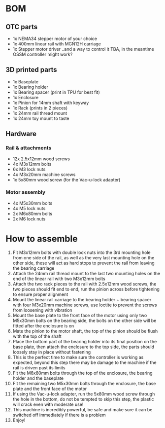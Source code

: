 # BOM

## OTC parts
- 1x NEMA34 stepper motor of your choice
- 1x 400mm linear rail with MGN12H carriage
- 1x Stepper motor driver ..and a way to control it TBA, in the meantime OSSM controller might work?

## 3D printed parts
- 1x Baseplate
- 1x Bearing holder
- 1x Bearing spacer (print in TPU for best fit)
- 1x Enclosure
- 1x Pinion for 14mm shaft with keyway
- 1x Rack (prints in 2 pieces)
- 1x 24mm rail thread mount
- 1x 24mm toy mount to taste

## Hardware
### Rail & attachments
- 12x 2.5x12mm wood screws
- 4x M3x12mm bolts
- 6x M3 lock nuts
- 4x M3x20mm machine screws
- 1x 5x80mm wood screw (for the Vac-u-lock adapter)

### Motor assembly
- 4x M5x30mm bolts
- 4x M5 lock nuts
- 2x M6x80mm bolts
- 2x M6 lock nuts

# How to assemble

1. Fit M3x12mm bolts with double lock nuts into the 3rd mounting hole from one side of the rail, as well as the very last mounting hole on the other side, these will act as hard stops to prevent the rail from leaving the bearing carriage
2. Attach the 24mm rail thread mount to the last two mounting holes on the end of the linear rail with two M3x12mm bolts
3. Attach the two rack pieces to the rail with 2.5x12mm wood screws, the two pieces should fit end to end, run the pinion across before tightening to ensure proper alignment
4. Mount the linear rail carriage to the bearing holder + bearing spacer with four M3x20mm machine screws, use loctite to prevent the screws from loosening with vibration
5. Mount the base plate to the front face of the motor using only two M5x30mm bolts on the bearing side, the bolts on the other side will be fitted after the enclosure is on
6. Mate the pinion to the motor shaft, the top of the pinion should be flush with the top of the shaft
7. Place the bottom part of the bearing holder into its final position on the base plate, then attach the enclosure to the top side, the parts should loosely stay in place without fastening
8. This is the perfect time to make sure the controller is working as expected, beyond this step there may be damage to the machine if the rail is driven past its limits
9. Fit the M6x80mm bolts through the top of the enclosure, the bearing holder and the baseplate
10. Fit the remaining two M5x30mm bolts through the enclosure, the base plate and the front face of the motor
11. If using the Vac-u-lock adapter, run the 5x80mm wood screw through the hole in the bottom, do not be tempted to skip this step, the plastic will crack even with moderate use!
12. This machine is incredibly powerful, be safe and make sure it can be switched off immediately if there is a problem
13. Enjoy!
